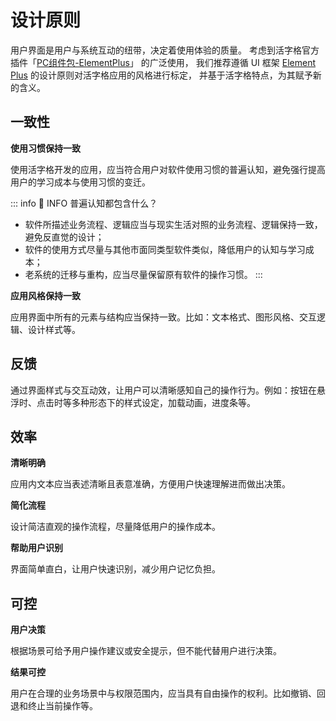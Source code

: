 # 设计原则

用户界面是用户与系统互动的纽带，决定着使用体验的质量。 考虑到活字格官方插件「[PC组件包-ElementPlus](https://marketplace.grapecity.com.cn/ApplicationDetails?productID=SP2203310001&productDetailID=D2312210011&tabName=Tabs_detail)」 的广泛使用，
我们推荐遵循 UI 框架 [Element Plus](https://element-plus.org/zh-CN/guide/design.html) 的设计原则对活字格应用的风格进行标定， 并基于活字格特点，为其赋予新的含义。

## 一致性

**使用习惯保持一致**

使用活字格开发的应用，应当符合用户对软件使用习惯的普遍认知，避免强行提高用户的学习成本与使用习惯的变迁。

::: info 📍 INFO
普遍认知都包含什么？
- 软件所描述业务流程、逻辑应当与现实生活对照的业务流程、逻辑保持一致，避免反直觉的设计；
- 软件的使用方式尽量与其他市面同类型软件类似，降低用户的认知与学习成本；
- 老系统的迁移与重构，应当尽量保留原有软件的操作习惯。
:::

**应用风格保持一致**

应用界面中所有的元素与结构应当保持一致。比如：文本格式、图形风格、交互逻辑、设计样式等。

## 反馈

通过界面样式与交互动效，让用户可以清晰感知自己的操作行为。例如：按钮在悬浮时、点击时等多种形态下的样式设定，加载动画，进度条等。

## 效率

**清晰明确**

应用内文本应当表述清晰且表意准确，方便用户快速理解进而做出决策。

**简化流程**

设计简洁直观的操作流程，尽量降低用户的操作成本。

**帮助用户识别**

界面简单直白，让用户快速识别，减少用户记忆负担。

## 可控

**用户决策**

根据场景可给予用户操作建议或安全提示，但不能代替用户进行决策。

**结果可控**

用户在合理的业务场景中与权限范围内，应当具有自由操作的权利。比如撤销、回退和终止当前操作等。



